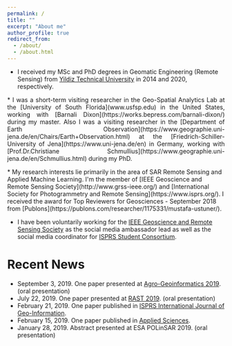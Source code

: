 ```yaml
---
permalink: /
title: ""
excerpt: "About me"
author_profile: true
redirect_from: 
  - /about/
  - /about.html
---
```




* I  received my MSc and PhD degrees in Geomatic Engineering (Remote Sensing) from [Yildiz Technical University](http://www.yildiz.edu.tr/en) in 2014 and 2020, respectively. 
<p align="justify"> 
* I was a short-term visiting researcher in the Geo-Spatial Analytics Lab at the [University of South Florida](www.usfsp.edu) in the United States, working with [Barnali Dixon](https://works.bepress.com/barnali-dixon/) during my master. Also I was a visiting researcher in the [Department of Earth Observation](https://www.geographie.uni-jena.de/en/Chairs/Earth+Observation.html) at the [Friedrich-Schiller-University of Jena](https://www.uni-jena.de/en) in Germany, working with [Prof.Dr.Christiane Schmullius](https://www.geographie.uni-jena.de/en/Schmullius.html) during my PhD.
 </p>  
* My research interests lie primarily in the area of SAR Remote Sensing and Applied Machine Learning. I'm the member of [IEEE Geoscience and Remote Sensing Society](http://www.grss-ieee.org/) and [International Society for Photogrammetry and Remote Sensing](https://www.isprs.org/). I received the award for Top Reviewers for Geosciences - September 2018 from [Publons](https://publons.com/researcher/1175331/mustafa-ustuner/). 

* I have been voluntarily working for the [IEEE Geoscience and Remote Sensing Society](http://www.grss-ieee.org/) as the social media ambassador lead as well as the social media coordinator for [ISPRS Student Consortium](http://sc.isprs.org/home.html).


# Recent News
* September 3, 2019. One paper presented at [Agro-Geoinformatics 2019](https://ieeexplore.ieee.org/abstract/document/8820698). (oral presentation) 
* July 22, 2019. One paper presented at [RAST 2019](https://ieeexplore.ieee.org/document/8767819). (oral presentation)
* February 21, 2019. One paper published in [ISPRS International Journal of Geo-Information](https://www.mdpi.com/2220-9964/8/2/97).
* February 15, 2019. One paper published in [Applied Sciences](https://www.mdpi.com/2076-3417/9/4/655).
* January 28, 2019. Abstract presented at ESA POLinSAR 2019. (oral presentation)

